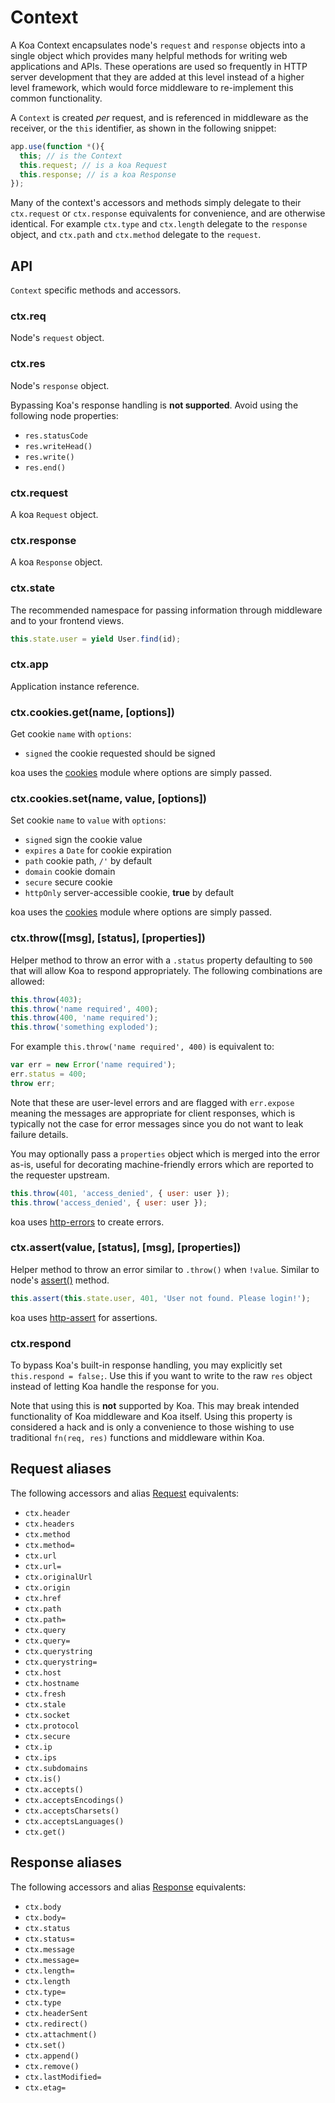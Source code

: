 # Context

  A Koa Context encapsulates node's `request` and `response` objects
  into a single object which provides many helpful methods for writing
  web applications and APIs.
  These operations are used so frequently in HTTP server development
  that they are added at this level instead of a higher level framework,
  which would force middleware to re-implement this common functionality.

  A `Context` is created _per_ request, and is referenced in middleware
  as the receiver, or the `this` identifier, as shown in the following
  snippet:

```js
app.use(function *(){
  this; // is the Context
  this.request; // is a koa Request
  this.response; // is a koa Response
});
```

  Many of the context's accessors and methods simply delegate to their `ctx.request` or `ctx.response`
  equivalents for convenience, and are otherwise identical. For example `ctx.type` and `ctx.length`
  delegate to the `response` object, and `ctx.path` and `ctx.method` delegate to the `request`.

## API

  `Context` specific methods and accessors.

### ctx.req

  Node's `request` object.

### ctx.res

  Node's `response` object.

  Bypassing Koa's response handling is __not supported__. Avoid using the following node properties:

- `res.statusCode`
- `res.writeHead()`
- `res.write()`
- `res.end()`

### ctx.request

  A koa `Request` object.

### ctx.response

  A koa `Response` object.

### ctx.state

  The recommended namespace for passing information through middleware and to your frontend views.

```js
this.state.user = yield User.find(id);
```

### ctx.app

  Application instance reference.

### ctx.cookies.get(name, [options])

  Get cookie `name` with `options`:

 - `signed` the cookie requested should be signed

koa uses the [cookies](https://github.com/jed/cookies) module where options are simply passed.

### ctx.cookies.set(name, value, [options])

  Set cookie `name` to `value` with `options`:

 - `signed` sign the cookie value
 - `expires` a `Date` for cookie expiration
 - `path` cookie path, `/'` by default
 - `domain` cookie domain
 - `secure` secure cookie
 - `httpOnly` server-accessible cookie, __true__ by default

koa uses the [cookies](https://github.com/jed/cookies) module where options are simply passed.

### ctx.throw([msg], [status], [properties])

  Helper method to throw an error with a `.status` property
  defaulting to `500` that will allow Koa to respond appropriately.
  The following combinations are allowed:

```js
this.throw(403);
this.throw('name required', 400);
this.throw(400, 'name required');
this.throw('something exploded');
```

  For example `this.throw('name required', 400)` is equivalent to:

```js
var err = new Error('name required');
err.status = 400;
throw err;
```

  Note that these are user-level errors and are flagged with
  `err.expose` meaning the messages are appropriate for
  client responses, which is typically not the case for
  error messages since you do not want to leak failure
  details.

  You may optionally pass a `properties` object which is merged into the error as-is, useful for decorating machine-friendly errors which are reported to the requester upstream.

```js
this.throw(401, 'access_denied', { user: user });
this.throw('access_denied', { user: user });
```

koa uses [http-errors](https://github.com/jshttp/http-errors) to create errors.

### ctx.assert(value, [status], [msg], [properties])

  Helper method to throw an error similar to `.throw()`
  when `!value`. Similar to node's [assert()](http://nodejs.org/api/assert.html)
  method.

```js
this.assert(this.state.user, 401, 'User not found. Please login!');
```

koa uses [http-assert](https://github.com/jshttp/http-assert) for assertions.

### ctx.respond

  To bypass Koa's built-in response handling, you may explicitly set `this.respond = false;`. Use this if you want to write to the raw `res` object instead of letting Koa handle the response for you.

  Note that using this is __not__ supported by Koa. This may break intended functionality of Koa middleware and Koa itself. Using this property is considered a hack and is only a convenience to those wishing to use traditional `fn(req, res)` functions and middleware within Koa.

## Request aliases

  The following accessors and alias [Request](request.md) equivalents:

  - `ctx.header`
  - `ctx.headers`
  - `ctx.method`
  - `ctx.method=`
  - `ctx.url`
  - `ctx.url=`
  - `ctx.originalUrl`
  - `ctx.origin`
  - `ctx.href`
  - `ctx.path`
  - `ctx.path=`
  - `ctx.query`
  - `ctx.query=`
  - `ctx.querystring`
  - `ctx.querystring=`
  - `ctx.host`
  - `ctx.hostname`
  - `ctx.fresh`
  - `ctx.stale`
  - `ctx.socket`
  - `ctx.protocol`
  - `ctx.secure`
  - `ctx.ip`
  - `ctx.ips`
  - `ctx.subdomains`
  - `ctx.is()`
  - `ctx.accepts()`
  - `ctx.acceptsEncodings()`
  - `ctx.acceptsCharsets()`
  - `ctx.acceptsLanguages()`
  - `ctx.get()`

## Response aliases

  The following accessors and alias [Response](response.md) equivalents:

  - `ctx.body`
  - `ctx.body=`
  - `ctx.status`
  - `ctx.status=`
  - `ctx.message`
  - `ctx.message=`
  - `ctx.length=`
  - `ctx.length`
  - `ctx.type=`
  - `ctx.type`
  - `ctx.headerSent`
  - `ctx.redirect()`
  - `ctx.attachment()`
  - `ctx.set()`
  - `ctx.append()`
  - `ctx.remove()`
  - `ctx.lastModified=`
  - `ctx.etag=`
